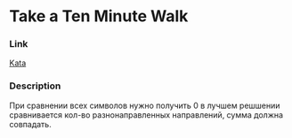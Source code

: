 # Take a Ten Minute Walk

### Link

[Kata](https://www.codewars.com/kata/take-a-ten-minute-walk)

### Description

При сравнении всех символов нужно получить 0 в лучшем решшении сравнивается кол-во разнонаправленных направлений, сумма должна совпадать.
